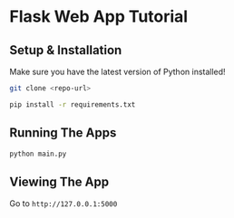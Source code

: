 # Flask Web App Tutorial

## Setup & Installation

Make sure you have the latest version of Python installed!

```bash
git clone <repo-url>
```

```bash
pip install -r requirements.txt
```

## Running The Apps

```bash
python main.py
```

## Viewing The App

Go to `http://127.0.0.1:5000`
